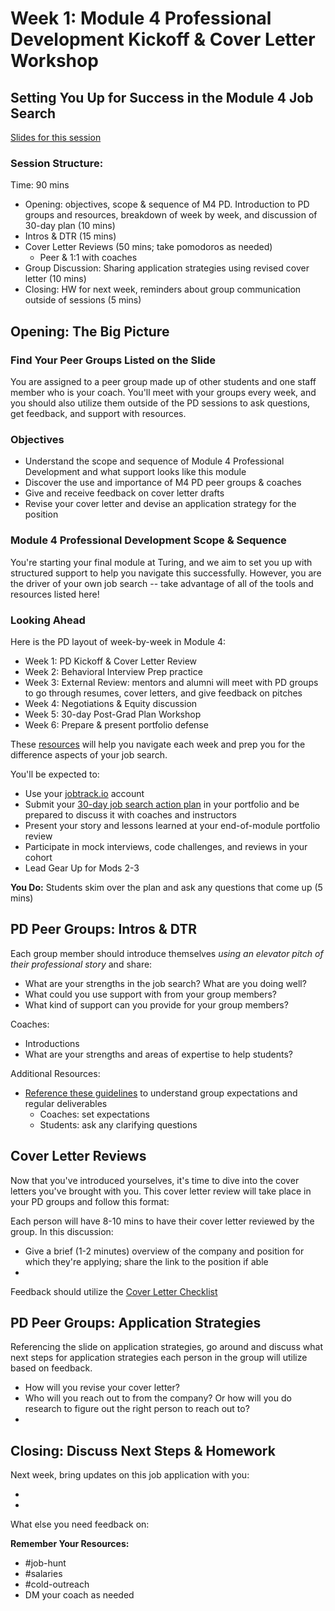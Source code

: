 # Week 1: Module 4 Professional Development Kickoff & Cover Letter Workshop

## Setting You Up for Success in the Module 4 Job Search

[Slides for this session](https://docs.google.com/presentation/d/1DNPivOJBUUnWlwD-n-2K9dysidWPyVFaqCvMmy87Irw/edit?usp=sharing)

### Session Structure:
Time: 90 mins

* Opening: objectives, scope & sequence of M4 PD. Introduction to PD groups and resources, breakdown of week by week, and discussion of 30-day plan (10 mins)
* Intros & DTR (15 mins)
* Cover Letter Reviews (50 mins; take pomodoros as needed)
	* Peer & 1:1 with coaches 
* Group Discussion: Sharing application strategies using revised cover letter (10 mins)
* Closing: HW for next week, reminders about group communication outside of sessions (5 mins)

## Opening: The Big Picture
### Find Your Peer Groups Listed on the Slide
You are assigned to a peer group made up of other students and one staff member who is your coach. You'll meet with your groups every week, and you should also utilize them outside of the PD sessions to ask questions, get feedback, and support with resources. 

### Objectives
* Understand the scope and sequence of Module 4 Professional Development and what support looks like this module
* Discover the use and importance of M4 PD peer groups & coaches
* Give and receive feedback on cover letter drafts
* Revise your cover letter and devise an application strategy for the position

### Module 4 Professional Development Scope & Sequence
You're starting your final module at Turing, and we aim to set you up with structured support to help you navigate this successfully. However, you are the driver of your own job search -- take advantage of all of the tools and resources listed here!

### Looking Ahead
Here is the PD layout of week-by-week in Module 4:

* Week 1: PD Kickoff & Cover Letter Review
* Week 2: Behavioral Interview Prep practice
* Week 3: External Review: mentors and alumni will meet with PD groups to go through resumes, cover letters, and give feedback on pitches
* Week 4: Negotiations & Equity discussion
* Week 5: 30-day Post-Grad Plan Workshop
* Week 6: Prepare & present portfolio defense

These [resources](https://github.com/turingschool/career-development-curriculum/blob/master/module_four/guidelines_for_peer_groups.md) will help you navigate each week and prep you for the difference aspects of your job search. 

You'll be expected to:

* Use your [jobtrack.io](https://jobtrack.io/) account
* Submit your [30-day job search action plan](https://github.com/turingschool/career-development-curriculum/blob/master/module_four/post_grad_plan.md) in your portfolio and be prepared to discuss it with coaches and instructors
* Present your story and lessons learned at your end-of-module portfolio review
* Participate in mock interviews, code challenges, and reviews in your cohort
* Lead Gear Up for Mods 2-3 

**You Do:** Students skim over the plan and ask any questions that come up (5 mins) 

## PD Peer Groups: Intros & DTR
Each group member should introduce themselves *using an elevator pitch of their professional story* and share:

* What are your strengths in the job search? What are you doing well?
* What could you use support with from your group members?
* What kind of support can you provide for your group members?

Coaches:
* Introductions
* What are your strengths and areas of expertise to help students?

Additional Resources:
* [Reference these guidelines](https://github.com/turingschool/career-development-curriculum/blob/master/module_four/guidelines_for_peer_groups.md) to understand group expectations and regular deliverables
	* Coaches: set expectations
	* Students: ask any clarifying questions 

## Cover Letter Reviews
Now that you've introduced yourselves, it's time to dive into the cover letters you've brought with you. This cover letter review will take place in your PD groups and follow this format:

Each person will have 8-10 mins to have their cover letter reviewed by the group. In this discussion:

* Give a brief (1-2 minutes) overview of the company and position for which they're applying; share the link to the position if able
* 

Feedback should utilize the [Cover Letter Checklist](https://github.com/turingschool/career-development-curriculum/blob/master/module_four/cover_letter_checklist.md) 

## PD Peer Groups: Application Strategies
Referencing the slide on application strategies, go around and discuss what next steps for application strategies each person in the group will utilize based on feedback. 

* How will you revise your cover letter?
* Who will you reach out to from the company? Or how will you do research to figure out the right person to reach out to?
* 

## Closing: Discuss Next Steps & Homework
Next week, bring updates on this job application with you:

* 
* 

What else you need feedback on:


**Remember Your Resources:**

* #job-hunt
* #salaries
* #cold-outreach
* DM your coach as needed
